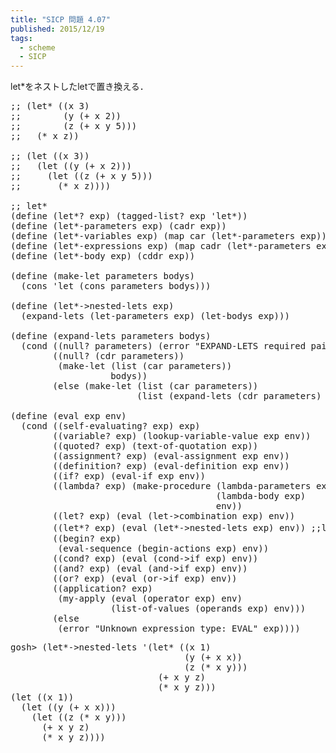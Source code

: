 ```yaml
---
title: "SICP 問題 4.07"
published: 2015/12/19
tags:
  - scheme
  - SICP
---
```


<p>let*をネストしたletで置き換える．</p>

<pre class="code lang-scheme" data-lang="scheme" data-unlink><span class="synComment">;; (let* ((x 3)</span>
<span class="synComment">;;        (y (+ x 2))</span>
<span class="synComment">;;        (z (+ x y 5)))</span>
<span class="synComment">;;   (* x z))</span>

<span class="synComment">;; (let ((x 3))</span>
<span class="synComment">;;   (let ((y (+ x 2)))</span>
<span class="synComment">;;     (let ((z (+ x y 5)))</span>
<span class="synComment">;;       (* x z))))</span>

<span class="synComment">;; let*</span>
<span class="synSpecial">(</span><span class="synStatement">define</span> <span class="synSpecial">(</span>let*? <span class="synIdentifier">exp</span><span class="synSpecial">)</span> <span class="synSpecial">(</span>tagged-list? <span class="synIdentifier">exp</span> <span class="synSpecial">'</span>let*<span class="synSpecial">))</span>
<span class="synSpecial">(</span><span class="synStatement">define</span> <span class="synSpecial">(</span>let*-parameters <span class="synIdentifier">exp</span><span class="synSpecial">)</span> <span class="synSpecial">(</span><span class="synIdentifier">cadr</span> <span class="synIdentifier">exp</span><span class="synSpecial">))</span>
<span class="synSpecial">(</span><span class="synStatement">define</span> <span class="synSpecial">(</span>let*-variables <span class="synIdentifier">exp</span><span class="synSpecial">)</span> <span class="synSpecial">(</span><span class="synIdentifier">map</span> <span class="synIdentifier">car</span> <span class="synSpecial">(</span>let*-parameters <span class="synIdentifier">exp</span><span class="synSpecial">)))</span>
<span class="synSpecial">(</span><span class="synStatement">define</span> <span class="synSpecial">(</span>let*-expressions <span class="synIdentifier">exp</span><span class="synSpecial">)</span> <span class="synSpecial">(</span><span class="synIdentifier">map</span> <span class="synIdentifier">cadr</span> <span class="synSpecial">(</span>let*-parameters <span class="synIdentifier">exp</span><span class="synSpecial">)))</span>
<span class="synSpecial">(</span><span class="synStatement">define</span> <span class="synSpecial">(</span>let*-body <span class="synIdentifier">exp</span><span class="synSpecial">)</span> <span class="synSpecial">(</span><span class="synIdentifier">cddr</span> <span class="synIdentifier">exp</span><span class="synSpecial">))</span>

<span class="synSpecial">(</span><span class="synStatement">define</span> <span class="synSpecial">(</span>make-let parameters bodys<span class="synSpecial">)</span>
  <span class="synSpecial">(</span><span class="synIdentifier">cons</span> <span class="synSpecial">'</span>let <span class="synSpecial">(</span><span class="synIdentifier">cons</span> parameters bodys<span class="synSpecial">)))</span>

<span class="synSpecial">(</span><span class="synStatement">define</span> <span class="synSpecial">(</span>let*-&gt;nested-lets <span class="synIdentifier">exp</span><span class="synSpecial">)</span>
  <span class="synSpecial">(</span>expand-lets <span class="synSpecial">(</span>let-parameters <span class="synIdentifier">exp</span><span class="synSpecial">)</span> <span class="synSpecial">(</span>let-bodys <span class="synIdentifier">exp</span><span class="synSpecial">)))</span>

<span class="synSpecial">(</span><span class="synStatement">define</span> <span class="synSpecial">(</span>expand-lets parameters bodys<span class="synSpecial">)</span>
  <span class="synSpecial">(</span><span class="synStatement">cond</span> <span class="synSpecial">((</span><span class="synIdentifier">null?</span> parameters<span class="synSpecial">)</span> <span class="synSpecial">(</span>error <span class="synConstant">&quot;EXPAND-LETS required pair, but &quot;</span> parameters<span class="synSpecial">))</span>
        <span class="synSpecial">((</span><span class="synIdentifier">null?</span> <span class="synSpecial">(</span><span class="synIdentifier">cdr</span> parameters<span class="synSpecial">))</span>
         <span class="synSpecial">(</span>make-let <span class="synSpecial">(</span><span class="synIdentifier">list</span> <span class="synSpecial">(</span><span class="synIdentifier">car</span> parameters<span class="synSpecial">))</span>
                   bodys<span class="synSpecial">))</span>
        <span class="synSpecial">(</span><span class="synStatement">else</span> <span class="synSpecial">(</span>make-let <span class="synSpecial">(</span><span class="synIdentifier">list</span> <span class="synSpecial">(</span><span class="synIdentifier">car</span> parameters<span class="synSpecial">))</span>
                        <span class="synSpecial">(</span><span class="synIdentifier">list</span> <span class="synSpecial">(</span>expand-lets <span class="synSpecial">(</span><span class="synIdentifier">cdr</span> parameters<span class="synSpecial">)</span> bodys<span class="synSpecial">))))))</span>

<span class="synSpecial">(</span><span class="synStatement">define</span> <span class="synSpecial">(</span><span class="synIdentifier">eval</span> <span class="synIdentifier">exp</span> env<span class="synSpecial">)</span>
  <span class="synSpecial">(</span><span class="synStatement">cond</span> <span class="synSpecial">((</span>self-evaluating? <span class="synIdentifier">exp</span><span class="synSpecial">)</span> <span class="synIdentifier">exp</span><span class="synSpecial">)</span>
        <span class="synSpecial">((</span>variable? <span class="synIdentifier">exp</span><span class="synSpecial">)</span> <span class="synSpecial">(</span>lookup-variable-value <span class="synIdentifier">exp</span> env<span class="synSpecial">))</span>
        <span class="synSpecial">((</span>quoted? <span class="synIdentifier">exp</span><span class="synSpecial">)</span> <span class="synSpecial">(</span>text-of-quotation <span class="synIdentifier">exp</span><span class="synSpecial">))</span>
        <span class="synSpecial">((</span>assignment? <span class="synIdentifier">exp</span><span class="synSpecial">)</span> <span class="synSpecial">(</span>eval-assignment <span class="synIdentifier">exp</span> env<span class="synSpecial">))</span>
        <span class="synSpecial">((</span>definition? <span class="synIdentifier">exp</span><span class="synSpecial">)</span> <span class="synSpecial">(</span>eval-definition <span class="synIdentifier">exp</span> env<span class="synSpecial">))</span>
        <span class="synSpecial">((</span>if? <span class="synIdentifier">exp</span><span class="synSpecial">)</span> <span class="synSpecial">(</span>eval-if <span class="synIdentifier">exp</span> env<span class="synSpecial">))</span>
        <span class="synSpecial">((</span>lambda? <span class="synIdentifier">exp</span><span class="synSpecial">)</span> <span class="synSpecial">(</span>make-procedure <span class="synSpecial">(</span>lambda-parameters <span class="synIdentifier">exp</span><span class="synSpecial">)</span>
                                       <span class="synSpecial">(</span>lambda-body <span class="synIdentifier">exp</span><span class="synSpecial">)</span>
                                       env<span class="synSpecial">))</span>
        <span class="synSpecial">((</span>let? <span class="synIdentifier">exp</span><span class="synSpecial">)</span> <span class="synSpecial">(</span><span class="synIdentifier">eval</span> <span class="synSpecial">(</span>let-&gt;combination <span class="synIdentifier">exp</span><span class="synSpecial">)</span> env<span class="synSpecial">))</span>
        <span class="synSpecial">((</span>let*? <span class="synIdentifier">exp</span><span class="synSpecial">)</span> <span class="synSpecial">(</span><span class="synIdentifier">eval</span> <span class="synSpecial">(</span>let*-&gt;nested-lets <span class="synIdentifier">exp</span><span class="synSpecial">)</span> env<span class="synSpecial">))</span> <span class="synComment">;;let*を追加</span>
        <span class="synSpecial">((</span>begin? <span class="synIdentifier">exp</span><span class="synSpecial">)</span>
         <span class="synSpecial">(</span>eval-sequence <span class="synSpecial">(</span>begin-actions <span class="synIdentifier">exp</span><span class="synSpecial">)</span> env<span class="synSpecial">))</span>
        <span class="synSpecial">((</span>cond? <span class="synIdentifier">exp</span><span class="synSpecial">)</span> <span class="synSpecial">(</span><span class="synIdentifier">eval</span> <span class="synSpecial">(</span>cond-&gt;if <span class="synIdentifier">exp</span><span class="synSpecial">)</span> env<span class="synSpecial">))</span>
        <span class="synSpecial">((</span>and? <span class="synIdentifier">exp</span><span class="synSpecial">)</span> <span class="synSpecial">(</span><span class="synIdentifier">eval</span> <span class="synSpecial">(</span>and-&gt;if <span class="synIdentifier">exp</span><span class="synSpecial">)</span> env<span class="synSpecial">))</span>
        <span class="synSpecial">((</span>or? <span class="synIdentifier">exp</span><span class="synSpecial">)</span> <span class="synSpecial">(</span><span class="synIdentifier">eval</span> <span class="synSpecial">(</span>or-&gt;if <span class="synIdentifier">exp</span><span class="synSpecial">)</span> env<span class="synSpecial">))</span>
        <span class="synSpecial">((</span>application? <span class="synIdentifier">exp</span><span class="synSpecial">)</span>
         <span class="synSpecial">(</span>my-apply <span class="synSpecial">(</span><span class="synIdentifier">eval</span> <span class="synSpecial">(</span>operator <span class="synIdentifier">exp</span><span class="synSpecial">)</span> env<span class="synSpecial">)</span>
                   <span class="synSpecial">(</span>list-of-values <span class="synSpecial">(</span>operands <span class="synIdentifier">exp</span><span class="synSpecial">)</span> env<span class="synSpecial">)))</span>
        <span class="synSpecial">(</span><span class="synStatement">else</span>
         <span class="synSpecial">(</span>error <span class="synConstant">&quot;Unknown expression type: EVAL&quot;</span> <span class="synIdentifier">exp</span><span class="synSpecial">))))</span>
</pre>




<pre class="code lang-scheme" data-lang="scheme" data-unlink>gosh&gt; <span class="synSpecial">(</span>let*-&gt;nested-lets <span class="synSpecial">'(</span>let* <span class="synSpecial">((</span>x <span class="synConstant">1</span><span class="synSpecial">)</span>
                                 <span class="synSpecial">(</span>y <span class="synSpecial">(</span>+ x x<span class="synSpecial">))</span>
                                 <span class="synSpecial">(</span>z <span class="synSpecial">(</span>* x y<span class="synSpecial">)))</span>
                            <span class="synSpecial">(</span>+ x y z<span class="synSpecial">)</span>
                            <span class="synSpecial">(</span>* x y z<span class="synSpecial">)))</span>
<span class="synSpecial">(</span><span class="synStatement">let</span> <span class="synSpecial">((</span>x <span class="synConstant">1</span><span class="synSpecial">))</span>
  <span class="synSpecial">(</span><span class="synStatement">let</span> <span class="synSpecial">((</span>y <span class="synSpecial">(</span><span class="synIdentifier">+</span> x x<span class="synSpecial">)))</span>
    <span class="synSpecial">(</span><span class="synStatement">let</span> <span class="synSpecial">((</span>z <span class="synSpecial">(</span><span class="synIdentifier">*</span> x y<span class="synSpecial">)))</span>
      <span class="synSpecial">(</span><span class="synIdentifier">+</span> x y z<span class="synSpecial">)</span>
      <span class="synSpecial">(</span><span class="synIdentifier">*</span> x y z<span class="synSpecial">))))</span>
</pre>


